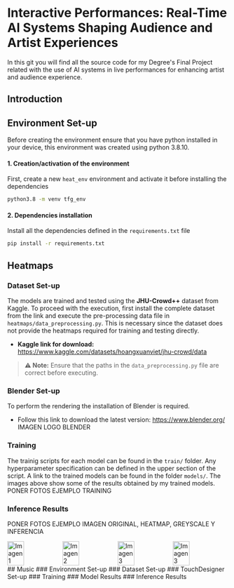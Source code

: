 # Interactive Performances: Real-Time AI Systems Shaping Audience and Artist Experiences
In this git you will find all the source code for my Degree's Final Project related with the use of AI systems in live performances for enhancing artist and audience experience.

## Introduction

## Environment Set-up
Before creating the environment ensure that you have python installed in your device, this environment was created using python 3.8.10.

#### 1. Creation/activation of the environment
First, create a new `heat_env` environment and activate it before installing the dependencies 
```bash
python3.8 -m venv tfg_env
```
#### 2. Dependencies installation 
Install all the dependencies defined in the `requirements.txt` file
```bash
pip install -r requirements.txt
```
## Heatmaps
### Dataset Set-up

The models are trained and tested using the **JHU-Crowd++** dataset from Kaggle. To proceed with the execution, first install the complete dataset from the link and execute the pre-processing data file in `heatmaps/data_preprocessing.py`.
This is necessary since the dataset does not provide the heatmaps required for training and testing directly.


- **Kaggle link for download:** https://www.kaggle.com/datasets/hoangxuanviet/jhu-crowd/data  

> **⚠️ Note:** Ensure that the paths in the `data_preprocessing.py` file are correct before executing.

### Blender Set-up 
To perform the rendering the installation of Blender is required. 
- Follow this link to download the latest version: https://www.blender.org/
IMAGEN LOGO BLENDER

### Training
The trainig scripts for each model can be found in the `train/` folder. Any hyperparameter specification can be defined in the upper section of the script. A link to the trained models can be found in the folder `models/`. The images above show some of the results obtained by my trained models.
PONER FOTOS EJEMPLO TRAINING
### Inference Results
PONER FOTOS EJEMPLO IMAGEN ORIGINAL, HEATMAP, GREYSCALE Y INFERENCIA
<div style="display: flex; justify-content: space-around; align-items: center;">
  <img src="ruta/a/imagen1.png" alt="Imagen 1" style="width: 30%;">
  <img src="ruta/a/imagen2.png" alt="Imagen 2" style="width: 30%;">
  <img src="ruta/a/imagen3.png" alt="Imagen 3" style="width: 30%;">
  <img src="ruta/a/imagen3.png" alt="Imagen 3" style="width: 30%;">
</div>
## Music
### Environment Set-up
### Dataset Set-up
### TouchDesigner Set-up
### Training
### Model Results
### Inference Results
